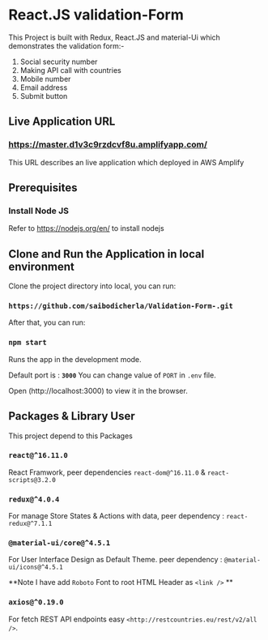 
# React.JS validation-Form


This Project is built with Redux, React.JS and material-Ui which demonstrates the validation form:-

1. Social security number 
2. Making API call with countries
3. Mobile number
4. Email address 
5. Submit button


## Live Application URL

### https://master.d1v3c9rzdcvf8u.amplifyapp.com/
This URL describes an live application which deployed in AWS Amplify

## Prerequisites

### Install Node JS
Refer to https://nodejs.org/en/ to install nodejs


## Clone and Run the Application in local environment

Clone the project directory into local, you can run:

### `https://github.com/saibodicherla/Validation-Form-.git`

After that, you can run:

### `npm start`

Runs the app in the development mode.<br />

Default port is : **`3000`**
You can change value of `PORT` in `.env` file.

Open (http://localhost:3000) to view it in the browser.




## Packages & Library User

This project depend to this Packages

### `react@^16.11.0`

React Framwork, peer dependencies `react-dom@^16.11.0` & `react-scripts@3.2.0`

### `redux@^4.0.4`

For manage Store States & Actions with data, peer dependency : `react-redux@^7.1.1`

### `@material-ui/core@^4.5.1`

For User Interface Design as Default Theme. peer dependency : `@material-ui/icons@^4.5.1`

**Note I have add `Roboto` Font to root HTML Header as `<link />` **

### `axios@^0.19.0`

For fetch REST API  endpoints easy `<http://restcountries.eu/rest/v2/all />`.
